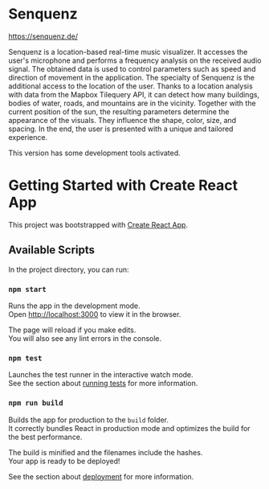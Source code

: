 # Senquenz
https://senquenz.de/

Senquenz is a location-based real-time music visualizer. It accesses the user's microphone and performs a frequency analysis on the received audio signal. The obtained data is used to control parameters such as speed and direction of movement in the application. The specialty of Senquenz is the additional access to the location of the user. Thanks to a location analysis with data from the Mapbox Tilequery API, it can detect how many buildings, bodies of water, roads, and mountains are in the vicinity. Together with the current position of the sun, the resulting parameters determine the appearance of the visuals. They influence the shape, color, size, and spacing. In the end, the user is presented with a unique and tailored experience.

This version has some development tools activated.


# Getting Started with Create React App

This project was bootstrapped with [Create React App](https://github.com/facebook/create-react-app).

## Available Scripts

In the project directory, you can run:

### `npm start`

Runs the app in the development mode.\
Open [http://localhost:3000](http://localhost:3000) to view it in the browser.

The page will reload if you make edits.\
You will also see any lint errors in the console.

### `npm test`

Launches the test runner in the interactive watch mode.\
See the section about [running tests](https://facebook.github.io/create-react-app/docs/running-tests) for more information.

### `npm run build`

Builds the app for production to the `build` folder.\
It correctly bundles React in production mode and optimizes the build for the best performance.

The build is minified and the filenames include the hashes.\
Your app is ready to be deployed!

See the section about [deployment](https://facebook.github.io/create-react-app/docs/deployment) for more information.
